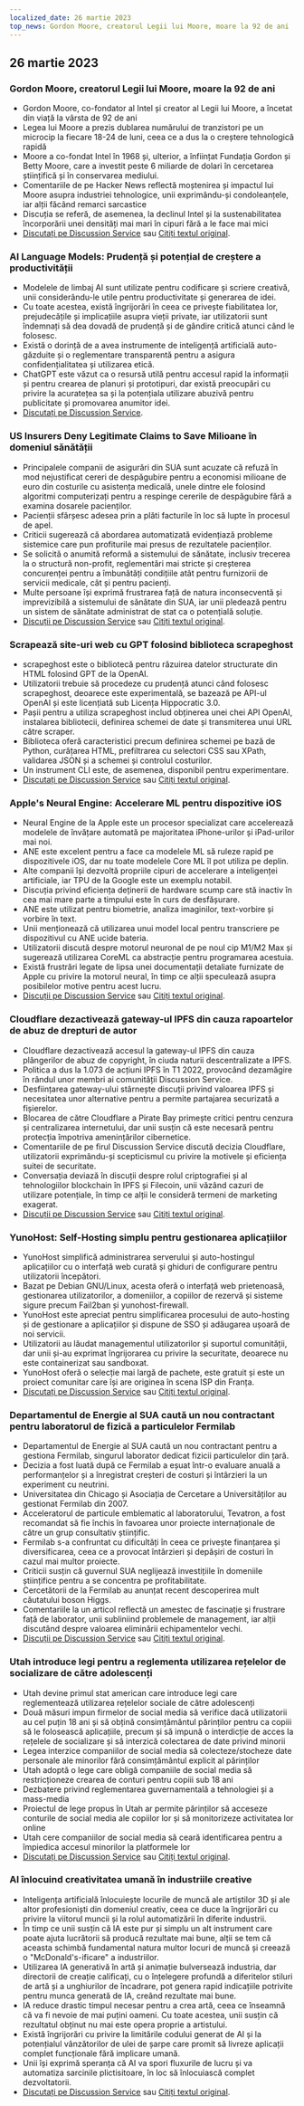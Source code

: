 ```yaml
---
localized_date: 26 martie 2023
top_news: Gordon Moore, creatorul Legii lui Moore, moare la 92 de ani
---
```




## 26 martie 2023

### Gordon Moore, creatorul Legii lui Moore, moare la 92 de ani

- Gordon Moore, co-fondator al Intel și creator al Legii lui Moore, a încetat din viață la vârsta de 92 de ani
- Legea lui Moore a prezis dublarea numărului de tranzistori pe un microcip la fiecare 18-24 de luni, ceea ce a dus la o creștere tehnologică rapidă
- Moore a co-fondat Intel în 1968 și, ulterior, a înființat Fundația Gordon și Betty Moore, care a investit peste 6 miliarde de dolari în cercetarea științifică și în conservarea mediului.
- Comentariile de pe Hacker News reflectă moștenirea și impactul lui Moore asupra industriei tehnologice, unii exprimându-și condoleanțele, iar alții făcând remarci sarcastice
- Discuția se referă, de asemenea, la declinul Intel și la sustenabilitatea încorporării unei densități mai mari în cipuri fără a le face mai mici
- [Discutați pe Discussion Service](http://news.ycombinator.com/item?id=35297420) sau [Citiți textul original](https://www.moore.org/article-detail?newsUrlName=in-memoriam-gordon-moore-1929-2023).

### AI Language Models: Prudență și potențial de creștere a productivității

- Modelele de limbaj AI sunt utilizate pentru codificare și scriere creativă, unii considerându-le utile pentru productivitate și generarea de idei.
- Cu toate acestea, există îngrijorări în ceea ce privește fiabilitatea lor, prejudecățile și implicațiile asupra vieții private, iar utilizatorii sunt îndemnați să dea dovadă de prudență și de gândire critică atunci când le folosesc.
- Există o dorință de a avea instrumente de inteligență artificială auto-găzduite și o reglementare transparentă pentru a asigura confidențialitatea și utilizarea etică.
- ChatGPT este văzut ca o resursă utilă pentru accesul rapid la informații și pentru crearea de planuri și prototipuri, dar există preocupări cu privire la acuratețea sa și la potențiala utilizare abuzivă pentru publicitate și promovarea anumitor idei.
- [Discutați pe Discussion Service](http://news.ycombinator.com/item?id=35299071).

### US Insurers Deny Legitimate Claims to Save Milioane în domeniul sănătății

- Principalele companii de asigurări din SUA sunt acuzate că refuză în mod nejustificat cereri de despăgubire pentru a economisi milioane de euro din costurile cu asistența medicală, unele dintre ele folosind algoritmi computerizați pentru a respinge cererile de despăgubire fără a examina dosarele pacienților.
- Pacienții sfârșesc adesea prin a plăti facturile în loc să lupte în procesul de apel.
- Criticii sugerează că abordarea automatizată evidențiază probleme sistemice care pun profiturile mai presus de rezultatele pacienților.
- Se solicită o anumită reformă a sistemului de sănătate, inclusiv trecerea la o structură non-profit, reglementări mai stricte și creșterea concurenței pentru a îmbunătăți condițiile atât pentru furnizorii de servicii medicale, cât și pentru pacienți.
- Multe persoane își exprimă frustrarea față de natura inconsecventă și imprevizibilă a sistemului de sănătate din SUA, iar unii pledează pentru un sistem de sănătate administrat de stat ca o potențială soluție.
- [Discuții pe Discussion Service](http://news.ycombinator.com/item?id=35304017) sau [Citiți textul original](https://www.propublica.org/article/cigna-pxdx-medical-health-insurance-rejection-claims).

### Scrapează site-uri web cu GPT folosind biblioteca scrapeghost

- scrapeghost este o bibliotecă pentru răzuirea datelor structurate din HTML folosind GPT de la OpenAI.
- Utilizatorii trebuie să procedeze cu prudență atunci când folosesc scrapeghost, deoarece este experimentală, se bazează pe API-ul OpenAI și este licențiată sub Licența Hippocratic 3.0.
- Pașii pentru a utiliza scrapeghost includ obținerea unei chei API OpenAI, instalarea bibliotecii, definirea schemei de date și transmiterea unui URL către scraper.
- Biblioteca oferă caracteristici precum definirea schemei pe bază de Python, curățarea HTML, prefiltrarea cu selectori CSS sau XPath, validarea JSON și a schemei și controlul costurilor.
- Un instrument CLI este, de asemenea, disponibil pentru experimentare.
- [Discutați pe Discussion Service](http://news.ycombinator.com/item?id=35305655) sau [Citiți textul original](https://jamesturk.github.io/scrapeghost/).

### Apple's Neural Engine: Accelerare ML pentru dispozitive iOS

- Neural Engine de la Apple este un procesor specializat care accelerează modelele de învățare automată pe majoritatea iPhone-urilor și iPad-urilor mai noi.
- ANE este excelent pentru a face ca modelele ML să ruleze rapid pe dispozitivele iOS, dar nu toate modelele Core ML îl pot utiliza pe deplin.
- Alte companii își dezvoltă propriile cipuri de accelerare a inteligenței artificiale, iar TPU de la Google este un exemplu notabil.
- Discuția privind eficiența deținerii de hardware scump care stă inactiv în cea mai mare parte a timpului este în curs de desfășurare.
- ANE este utilizat pentru biometrie, analiza imaginilor, text-vorbire și vorbire în text.
- Unii menționează că utilizarea unui model local pentru transcriere pe dispozitivul cu ANE ucide bateria.
- Utilizatorii discută despre motorul neuronal de pe noul cip M1/M2 Max și sugerează utilizarea CoreML ca abstracție pentru programarea acestuia.
- Există frustrări legate de lipsa unei documentații detaliate furnizate de Apple cu privire la motorul neural, în timp ce alții speculează asupra posibilelor motive pentru acest lucru.
- [Discuții pe Discussion Service](http://news.ycombinator.com/item?id=35301447) sau [Citiți textul original](https://github.com/hollance/neural-engine).

### Cloudflare dezactivează gateway-ul IPFS din cauza rapoartelor de abuz de drepturi de autor

- Cloudflare dezactivează accesul la gateway-ul IPFS din cauza plângerilor de abuz de copyright, în ciuda naturii descentralizate a IPFS.
- Politica a dus la 1.073 de acțiuni IPFS în T1 2022, provocând dezamăgire în rândul unor membri ai comunității Discussion Service.
- Desființarea gateway-ului stârnește discuții privind valoarea IPFS și necesitatea unor alternative pentru a permite partajarea securizată a fișierelor.
- Blocarea de către Cloudflare a Pirate Bay primește critici pentru cenzura și centralizarea internetului, dar unii susțin că este necesară pentru protecția împotriva amenințărilor cibernetice.
- Comentariile de pe firul Discussion Service discută decizia Cloudflare, utilizatorii exprimându-și scepticismul cu privire la motivele și eficiența suitei de securitate.
- Conversația deviază în discuții despre rolul criptografiei și al tehnologiilor blockchain în IPFS și Filecoin, unii văzând cazuri de utilizare potențiale, în timp ce alții le consideră termeni de marketing exagerat.
- [Discuții pe Discussion Service](http://news.ycombinator.com/item?id=35300200) sau [Citiți textul original](https://torrentfreak.com/cloudflare-disables-access-to-pirated-content-on-its-ipfs-gateway-230324/).

### YunoHost: Self-Hosting simplu pentru gestionarea aplicațiilor

- YunoHost simplifică administrarea serverului și auto-hostingul aplicațiilor cu o interfață web curată și ghiduri de configurare pentru utilizatorii începători.
- Bazat pe Debian GNU/Linux, acesta oferă o interfață web prietenoasă, gestionarea utilizatorilor, a domeniilor, a copiilor de rezervă și sisteme sigure precum Fail2ban și yunohost-firewall.
- YunoHost este apreciat pentru simplificarea procesului de auto-hosting și de gestionare a aplicațiilor și dispune de SSO și adăugarea ușoară de noi servicii.
- Utilizatorii au lăudat managementul utilizatorilor și suportul comunității, dar unii și-au exprimat îngrijorarea cu privire la securitate, deoarece nu este containerizat sau sandboxat.
- YunoHost oferă o selecție mai largă de pachete, este gratuit și este un proiect comunitar care își are originea în scena ISP din Franța.
- [Discutați pe Discussion Service](http://news.ycombinator.com/item?id=35300482) sau [Citiți textul original](https://yunohost.org).

### Departamentul de Energie al SUA caută un nou contractant pentru laboratorul de fizică a particulelor Fermilab

- Departamentul de Energie al SUA caută un nou contractant pentru a gestiona Fermilab, singurul laborator dedicat fizicii particulelor din țară.
- Decizia a fost luată după ce Fermilab a eșuat într-o evaluare anuală a performanțelor și a înregistrat creșteri de costuri și întârzieri la un experiment cu neutrini.
- Universitatea din Chicago și Asociația de Cercetare a Universităților au gestionat Fermilab din 2007.
- Acceleratorul de particule emblematic al laboratorului, Tevatron, a fost recomandat să fie închis în favoarea unor proiecte internaționale de către un grup consultativ științific.
- Fermilab s-a confruntat cu dificultăți în ceea ce privește finanțarea și diversificarea, ceea ce a provocat întârzieri și depășiri de costuri în cazul mai multor proiecte.
- Criticii susțin că guvernul SUA neglijează investițiile în domeniile științifice pentru a se concentra pe profitabilitate.
- Cercetătorii de la Fermilab au anunțat recent descoperirea mult căutatului boson Higgs.
- Comentariile la un articol reflectă un amestec de fascinație și frustrare față de laborator, unii subliniind problemele de management, iar alții discutând despre valoarea eliminării echipamentelor vechi.
- [Discuții pe Discussion Service](http://news.ycombinator.com/item?id=35303391) sau [Citiți textul original](https://www.science.org/content/article/major-shake-coming-fermilab-troubled-u-s-particle-physics-center).

### Utah introduce legi pentru a reglementa utilizarea rețelelor de socializare de către adolescenți

- Utah devine primul stat american care introduce legi care reglementează utilizarea rețelelor sociale de către adolescenți
- Două măsuri impun firmelor de social media să verifice dacă utilizatorii au cel puțin 18 ani și să obțină consimțământul părinților pentru ca copiii să le folosească aplicațiile, precum și să impună o interdicție de acces la rețelele de socializare și să interzică colectarea de date privind minorii
- Legea interzice companiilor de social media să colecteze/stocheze date personale ale minorilor fără consimțământul explicit al părinților
- Utah adoptă o lege care obligă companiile de social media să restricționeze crearea de conturi pentru copiii sub 18 ani
- Dezbatere privind reglementarea guvernamentală a tehnologiei și a mass-media
- Proiectul de lege propus în Utah ar permite părinților să acceseze conturile de social media ale copiilor lor și să monitorizeze activitatea lor online
- Utah cere companiilor de social media să ceară identificarea pentru a împiedica accesul minorilor la platformele lor
- [Discutați pe Discussion Service](http://news.ycombinator.com/item?id=35307647) sau [Citiți textul original](https://www.bbc.com/news/world-us-canada-65060733).

### AI înlocuind creativitatea umană în industriile creative

- Inteligența artificială înlocuiește locurile de muncă ale artiștilor 3D și ale altor profesioniști din domeniul creativ, ceea ce duce la îngrijorări cu privire la viitorul muncii și la rolul automatizării în diferite industrii.
- În timp ce unii susțin că IA este pur și simplu un alt instrument care poate ajuta lucrătorii să producă rezultate mai bune, alții se tem că aceasta schimbă fundamental natura multor locuri de muncă și creează o "McDonald's-ificare" a industriilor.
- Utilizarea IA generativă în artă și animație bulversează industria, dar directorii de creație calificați, cu o înțelegere profundă a diferitelor stiluri de artă și a unghiurilor de încadrare, pot genera rapid indicațiile potrivite pentru munca generată de IA, creând rezultate mai bune.
- IA reduce drastic timpul necesar pentru a crea artă, ceea ce înseamnă că va fi nevoie de mai puțini oameni. Cu toate acestea, unii susțin că rezultatul obținut nu mai este opera proprie a artistului.
- Există îngrijorări cu privire la limitările codului generat de AI și la potențialul vânzătorilor de ulei de șarpe care promit să livreze aplicații complet funcționale fără implicare umană.
- Unii își exprimă speranța că AI va spori fluxurile de lucru și va automatiza sarcinile plictisitoare, în loc să înlocuiască complet dezvoltatorii.
- [Discutați pe Discussion Service](http://news.ycombinator.com/item?id=35308498) sau [Citiți textul original](https://reddit.com/r/blender/comments/121lhfq/i_lost_everything_that_made_me_love_my_job/).


